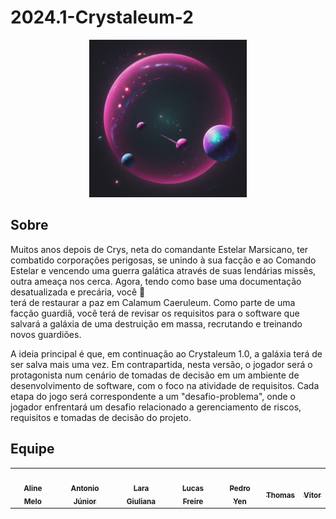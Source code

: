 # 2024.1-Crystaleum-2

<p align="center"><img src="docs/assets/images/A_scenario.png" width = 50%></p>


## Sobre
Muitos anos depois de Crys, neta do comandante Estelar Marsicano, ter combatido corporações perigosas, se unindo à sua facção e ao Comando Estelar e vencendo uma guerra galática através de suas lendárias missẽs, outra ameaça nos cerca. Agora, tendo como base uma documentação desatualizada e precária, você 🫵    
terá de restaurar a paz em Calamum Caeruleum. Como parte de uma facção guardiã, você terá de revisar os requisitos para o software que salvará a galáxia de uma destruição em massa, recrutando e treinando novos guardiões.

A ideia principal é que, em continuação ao Crystaleum 1.0, a galáxia terá de ser salva mais uma vez. Em contrapartida, nesta versão, o jogador será o protagonista num cenário de tomadas de decisão em um ambiente de desenvolvimento de software, com o foco na atividade de requisitos.
Cada etapa do jogo será correspondente a um "desafio-problema", onde o jogador enfrentará um desafio relacionado a gerenciamento de riscos, requisitos e tomadas de decisão do projeto.



## Equipe

<table>
  <tr>
    <td align="center"><a href="https://github.com/ aline-melo"><img style="border-radius: 50%;" src="https://avatars.githubusercontent.com/u/91230175?v=4" width="100px;" alt=""/><br /><sub><b>Aline Melo</b></sub></a><br />
    <td align="center"><a href="https://github.com/antonioleaojr"><img style="border-radius: 50%;" src="https://avatars.githubusercontent.com/u/72047826?v=4" width="100px;" alt=""/><br /><sub><b>Antonio Júnior</b></sub></a><br />
    <td align="center"><a href=" https://github.com/gravelylara "><img style="border-radius: 50%;" src="https://avatars.githubusercontent.com/u/118694498?v=4" width="100px;" alt=""/><br /><sub><b>Lara Giuliana</b></sub></a><br />
    <td align="center"><a href=" https://github.com/AguionStryke "><img style="border-radius: 50%;" src="https://avatars.githubusercontent.com/u/110430396?v=4" width="100px;" alt=""/><br /><sub><b>Lucas Freire</b></sub></a><br />
    <td align="center"><a href=" https://github.com/pedroyen21 "><img style="border-radius: 50%;" src="https://avatars.githubusercontent.com/u/72281928?v=4" width="100px;" alt=""/><br /><sub><b>Pedro Yen  </b></sub></a><br />
    <td align="center"><a href="https://github.com/rayenealmeida"><img style="border-radius: 50%;" src="https://avatars.githubusercontent.com/u/78622691?v=4" width="100px;" alt=""/><br /><sub><b>Thomas</b></sub></a><br />
    <td align="center"><a href="https://github.com/"><img style="border-radius: 50%;" src="" width="100px;" alt=""/><br /><sub><b>Vitor</b></sub></a><br />
    
  </tr>
</table>